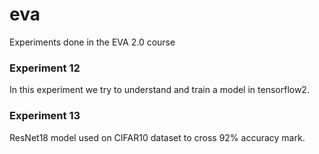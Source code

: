 # eva
Experiments done in the EVA 2.0 course

### Experiment 12
In this experiment we try to understand and train a model in tensorflow2.

### Experiment 13
ResNet18 model used on CIFAR10 dataset to cross 92% accuracy mark.
